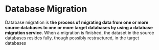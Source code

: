 # Database Migration

Database migration is **the process of migrating data from one or more source databases to one or more target databases by using a database migration service**. When a migration is finished, the dataset in the source databases resides fully, though possibly restructured, in the target databases
